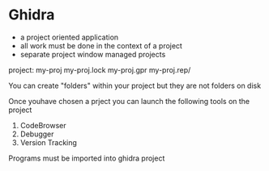 # Ghidra

* a project oriented application
* all work must be done in the context of a project
* separate project window managed projects

project: my-proj
    my-proj.lock
    my-proj.gpr
    my-proj.rep/

You can create "folders" within your project but they are not folders on disk

Once youhave chosen a prject you can launch the following tools on the project

1. CodeBrowser
2. Debugger
3. Version Tracking

Programs must be imported into ghidra project
